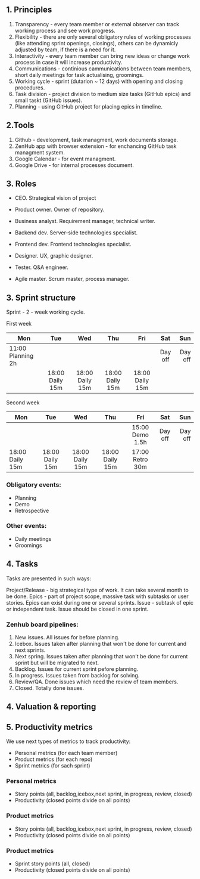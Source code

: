 ## 1. Principles

1. Transparency - every team member or external observer can track working process and see work progress.
2. Flexibility - there are only several obligatory rules of working processes (like attending sprint openings, closings), others can be dynamicly adjusted by team, if there is a need for it.
3. Interactivity - every team member can bring new ideas or change work process in case it will increase productivity.
4. Communications - continious cammunications between team members, short daily meetings for task actualising, groomings.
5. Working cycle - sprint (dutarion ~ 12 days) with opening and closing procedures.
6. Task division - project division to medium size tasks (GitHub epics) and small taskt (GitHub issues). 
7. Planning - using GitHub project for placing epics in timeline.


## 2.Tools

1. Github - development, task managment, work documents storage.
2. ZenHub app with browser extension - for enchancing GitHub task managment system.
8. Google Calendar - for event managment.
4. Google Drive - for internal processes document.

## 3. Roles

- CEO. Strategical vision of project
- Product owner. Owner of repository.

- Business analyst. Requirement manager, technical writer.
- Backend dev. Server-side technologies specialist.
- Frontend dev. Frontend technologies specialist.
- Designer. UX, graphic designer.
- Tester. Q&A engineer.
- Agile master. Scrum master, process manager.


## 3. Sprint structure

Sprint -  2 - week working cycle.

First week

|              Mon|            Tue|            Wed|            Thu|            Fri|   Sat |    Sun |
|-----------------|:-------------:|:-------------:|:-------------:|:-------------:|:-----:|-------:|
|11:00 Planning 2h|               |               |               |               |Day off|Day off||
|                 |18:00 Daily 15m|18:00 Daily 15m|18:00 Daily 15m|18:00 Daily 15m|       |       ||

Second week

|             Mon|            Tue|           Wed |            Thu|            Fri|    Sat|     Sun|
|----------------|:-------------:|:-------------:|:-------------:|:-------------:|:-----:|-------:|
|                |               |               |               |15:00 Demo 1.5h|Day off|Day off||
| 18:00 Daily 15m|18:00 Daily 15m|18:00 Daily 15m|18:00 Daily 15m|17:00 Retro 30m|       |       ||

### Obligatory events:

- Planning
- Demo
- Retrospective

### Other events:

- Daily meetings
- Groomings


## 4. Tasks 

Tasks are presented in such ways:

Project/Release - big strategical type of work. It can take several month to be done.
Epics - part of project scope, massive task with subtasks or user stories. Epics can exist during one or several sprints.
Issue - subtask of epic or independent task. Issue should be closed in one sprint.

### Zenhub board pipelines:

1. New issues. All issues for before planning.
2. Icebox. Issues taken after planning that won't be done for current and next sprints.
3. Next spring. Issues taken after planning that won't be done for current sprint but will be migrated to next.
4. Backlog. Issues for current sprint pefore planning.
5. In progress. Issues taken from backlog for solving.
6. Review/QA. Done issues which need the review of team members.
7. Closed. Totally done issues.

## 4. Valuation & reporting

## 5. Productivity metrics

We use next types of metrics to track productivity:

- Personal metrics (for each team member)
- Product metrics (for each repo)
- Sprint metrics (for sach sprint)

### Personal metrics

- Story points (all, backlog,icebox,next sprint, in progress, review, closed)
- Productivity (closed points divide on all points)

### Product metrics

- Story points (all, backlog,icebox,next sprint, in progress, review, closed)
- Productivity (closed points divide on all points)

### Product metrics

- Sprint story points (all, closed)
- Productivity (closed points divide on all points)






